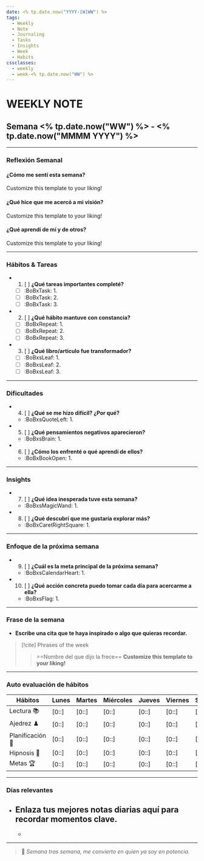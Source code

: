 ```yaml
---
date: <% tp.date.now("YYYY-[W]WW") %>
tags:
  - Weekly
  - Note
  - Journaling
  - Tasks
  - Insights
  - Week
  - Habits
cssclasses:
  - weekly
  - week-<% tp.date.now("WW") %>
---
```


# **WEEKLY NOTE**

## Semana <% tp.date.now("WW") %> - <% tp.date.now("MMMM YYYY") %>

***

### **Reflexión Semanal**

#### ¿Cómo me sentí esta semana? 
<p>Customize this template to your liking!</p>

#### ¿Qué hice que me acercó a mi visión?
<p>Customize this template to your liking!</p>

#### ¿Qué aprendí de mí y de otros?
<p>Customize this template to your liking!</p>

***

### **Hábitos & Tareas**

- 1. [ ] **¿Qué tareas importantes completé?**
	- [ ] :BoBxTask: 1.
	- [ ] :BoBxTask: 2.
	- [ ] :BoBxTask: 3.
- 2. [ ] **¿Qué hábito mantuve con constancia?**
	- [ ] :BoBxRepeat: 1.
	- [ ] :BoBxRepeat: 2.
	- [ ] :BoBxRepeat: 3.
- 3. [ ] **¿Qué libro/artículo fue transformador?**
	- [ ] :BoBxsLeaf: 1. 
	- [ ] :BoBxsLeaf: 2.
	- [ ] :BoBxsLeaf: 3.

***

### **Dificultades**

- 4. [ ] **¿Qué se me hizo difícil? ¿Por qué?**
	- :BoBxsQuoteLeft: 1.
- 5. [ ] **¿Qué pensamientos negativos aparecieron?**
	- :BoBxsBrain: 1. 
- 6. [ ] **¿Cómo los enfrenté o qué aprendí de ellos?**
	- :BoBxBookOpen: 1. 

***

### **Insights**

- 7. [ ] **¿Qué idea inesperada tuve esta semana?**
	- :BoBxsMagicWand: 1. 
- 8. [ ] **¿Qué descubrí que me gustaría explorar más?**
	- :BoBxCaretRightSquare: 1. 

***

### **Enfoque de la próxima semana**

- 9. [ ] **¿Cuál es la meta principal de la próxima semana?**
	- :BoBxsCalendarHeart: 1.
- 10. [ ] **¿Qué acción concreta puedo tomar cada día para acercarme a ella?**
	- :BoBxsFlag: 1. 

***

### **Frase de la semana**

- **Escribe una cita que te haya inspirado o algo que quieras recordar.**

> [!cite] Phrases of the week
>
> > ==Nombre del que dijo la frece== **Customize this template to your liking!**

***

### **Auto evaluación de hábitos**

| Hábitos          | Lunes | Martes | Miércoles | Jueves | Viernes | Sábado | Domingo |
| ---------------- | ----- | ------ | --------- | ------ | ------- | ------ | ------- |
| Lectura 📚       | [0::] | [0::]  | [0::]     | [0::]  | [0::]   | [0::]  | [0::]   |
| Ajedrez ♟️       | [0::] | [0::]  | [0::]     | [0::]  | [0::]   | [0::]  | [0::]   |
| Planificación 🤔 | [0::] | [0::]  | [0::]     | [0::]  | [0::]   | [0::]  | [0::]   |
| Hipnosis 🧠      | [0::] | [0::]  | [0::]     | [0::]  | [0::]   | [0::]  | [0::]   |
| Metas 🏆         | [0::] | [0::]  | [0::]     | [0::]  | [0::]   | [0::]  | [0::]   |

***

### **Días relevantes**

- **Enlaza tus mejores notas diarias aquí para recordar momentos clave.**
  - 
  - 

***

> 🌌 *Semana tras semana, me convierto en quien ya soy en potencia.*

